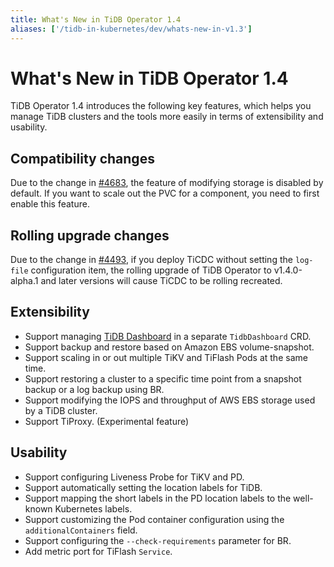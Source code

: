 ```yaml
---
title: What's New in TiDB Operator 1.4
aliases: ['/tidb-in-kubernetes/dev/whats-new-in-v1.3']
---
```


# What's New in TiDB Operator 1.4

TiDB Operator 1.4 introduces the following key features, which helps you manage TiDB clusters and the tools more easily in terms of extensibility and usability.

## Compatibility changes

Due to the change in [#4683](https://github.com/pingcap/tidb-operator/pull/4683), the feature of modifying storage is disabled by default. If you want to scale out the PVC for a component, you need to first enable this feature.

## Rolling upgrade changes

Due to the change in [#4493](https://github.com/pingcap/tidb-operator/pull/4494), if you deploy TiCDC without setting the `log-file` configuration item, the rolling upgrade of TiDB Operator to v1.4.0-alpha.1 and later versions will cause TiCDC to be rolling recreated.

## Extensibility

- Support managing [TiDB Dashboard](https://github.com/pingcap/tidb-dashboard) in a separate `TidbDashboard` CRD.
- Support backup and restore based on Amazon EBS volume-snapshot.
- Support scaling in or out multiple TiKV and TiFlash Pods at the same time.
- Support restoring a cluster to a specific time point from a snapshot backup or a log backup using BR.
- Support modifying the IOPS and throughput of AWS EBS storage used by a TiDB cluster.
- Support TiProxy. (Experimental feature)

## Usability

- Support configuring Liveness Probe for TiKV and PD.
- Support automatically setting the location labels for TiDB.
- Support mapping the short labels in the PD location labels to the well-known Kubernetes labels.
- Support customizing the Pod container configuration using the `additionalContainers` field.
- Support configuring the `--check-requirements` parameter for BR.
- Add metric port for TiFlash `Service`.
